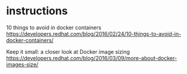 # instructions

10 things to avoid in docker containers
https://developers.redhat.com/blog/2016/02/24/10-things-to-avoid-in-docker-containers/

Keep it small: a closer look at Docker image sizing
https://developers.redhat.com/blog/2016/03/09/more-about-docker-images-size/
